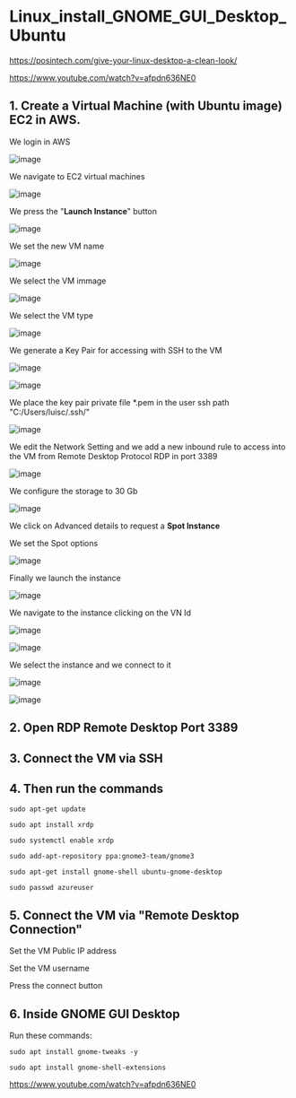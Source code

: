 # Linux_install_GNOME_GUI_Desktop_Ubuntu

https://posintech.com/give-your-linux-desktop-a-clean-look/

https://www.youtube.com/watch?v=afpdn636NE0

## 1. Create a Virtual Machine (with Ubuntu image) EC2 in AWS.

We login in AWS

![image](https://github.com/luiscoco/Linux_install_GNOME_GUI_Desktop_Ubuntu/assets/32194879/f0469218-f921-4274-8af1-7c83337b6742)

We navigate to EC2 virtual machines

![image](https://github.com/luiscoco/Linux_install_GNOME_GUI_Desktop_Ubuntu/assets/32194879/31becc07-07cb-4430-ad78-11269a3adb64)

We press the "**Launch Instance**" button

![image](https://github.com/luiscoco/Linux_install_GNOME_GUI_Desktop_Ubuntu/assets/32194879/63f2aadb-0818-4bd5-bad6-f881795c227b)

We set the new VM name

![image](https://github.com/luiscoco/Linux_install_GNOME_GUI_Desktop_Ubuntu/assets/32194879/b1596307-7daa-4ea5-b39c-ba73b5279a44)

We select the VM immage

![image](https://github.com/luiscoco/Linux_install_GNOME_GUI_Desktop_Ubuntu/assets/32194879/5b35e3d7-27c1-4653-9902-ccf87f67030d)

We select the VM type

![image](https://github.com/luiscoco/Linux_install_GNOME_GUI_Desktop_Ubuntu/assets/32194879/08dd1c97-a58b-4d3e-9514-c0e1b82f4eab)

We generate a Key Pair for accessing with SSH to the VM

![image](https://github.com/luiscoco/Linux_install_GNOME_GUI_Desktop_Ubuntu/assets/32194879/05a2d877-a1b7-4d87-aa3c-27eba0cc995b)

![image](https://github.com/luiscoco/Linux_install_GNOME_GUI_Desktop_Ubuntu/assets/32194879/09e92374-09e1-4dfd-85f4-cd6c7e7c97ae)

We place the key pair private file *.pem in the user ssh path "C:/Users/luisc/.ssh/"

![image](https://github.com/luiscoco/Linux_install_GNOME_GUI_Desktop_Ubuntu/assets/32194879/823eae35-af08-4c4d-b025-59a46b636d4c)

We edit the Network Setting and we add a new inbound rule to access into the VM from Remote Desktop Protocol RDP in port 3389

![image](https://github.com/luiscoco/Linux_install_GNOME_GUI_Desktop_Ubuntu/assets/32194879/cf99ccce-9272-4d8e-bafe-62ad85896e82)

We configure the storage to 30 Gb

![image](https://github.com/luiscoco/Linux_install_GNOME_GUI_Desktop_Ubuntu/assets/32194879/a4072774-4b7c-4808-88b5-d427143248e0)

We click on Advanced details to request a **Spot Instance**

We set the Spot options

![image](https://github.com/luiscoco/Linux_install_GNOME_GUI_Desktop_Ubuntu/assets/32194879/9b2a7c94-d44f-47f2-bafe-0b931457b767)

Finally we launch the instance

![image](https://github.com/luiscoco/Linux_install_GNOME_GUI_Desktop_Ubuntu/assets/32194879/55973196-5fb7-4c83-93c3-0d20e87ae549)

We navigate to the instance clicking on the VN Id

![image](https://github.com/luiscoco/Linux_install_GNOME_GUI_Desktop_Ubuntu/assets/32194879/90470a7b-7d61-46b0-90d6-a4ef44062bdb)

![image](https://github.com/luiscoco/Linux_install_GNOME_GUI_Desktop_Ubuntu/assets/32194879/1f29a537-302c-4c6f-849d-42cdab8003e4)

We select the instance and we connect to it

![image](https://github.com/luiscoco/Linux_install_GNOME_GUI_Desktop_Ubuntu/assets/32194879/c30a5190-b16e-41b8-8708-adf163402c93)

![image](https://github.com/luiscoco/Linux_install_GNOME_GUI_Desktop_Ubuntu/assets/32194879/7543452f-7252-4efd-937f-21849493473a)


## 2. Open RDP Remote Desktop Port 3389



## 3. Connect the VM via SSH



## 4. Then run the commands

```
sudo apt-get update

sudo apt install xrdp

sudo systemctl enable xrdp

sudo add-apt-repository ppa:gnome3-team/gnome3

sudo apt-get install gnome-shell ubuntu-gnome-desktop

sudo passwd azureuser
```

## 5. Connect the VM via "Remote Desktop Connection"

Set the VM Public IP address 

Set the VM username

Press the connect button

## 6. Inside GNOME GUI Desktop

Run these commands:

```
sudo apt install gnome-tweaks -y

sudo apt install gnome-shell-extensions
```

https://www.youtube.com/watch?v=afpdn636NE0

